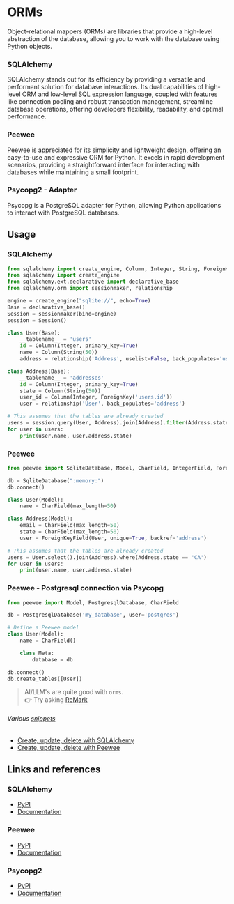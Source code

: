 # ORMs

Object-relational mappers (ORMs) are libraries that provide a high-level abstraction of the database, allowing you to work with the database using Python objects.

### SQLAlchemy
SQLAlchemy stands out for its efficiency by providing a versatile and performant solution for database interactions. Its dual capabilities of high-level ORM and low-level SQL expression language, coupled with features like connection pooling and robust transaction management, streamline database operations, offering developers flexibility, readability, and optimal performance.

### Peewee
Peewee is appreciated for its simplicity and lightweight design, offering an easy-to-use and expressive ORM for Python. It excels in rapid development scenarios, providing a straightforward interface for interacting with databases while maintaining a small footprint.

### Psycopg2 - Adapter
Psycopg is a PostgreSQL adapter for Python, allowing Python applications to interact with PostgreSQL databases.


## Usage

### SQLAlchemy

```python
from sqlalchemy import create_engine, Column, Integer, String, ForeignKey
from sqlalchemy import create_engine
from sqlalchemy.ext.declarative import declarative_base
from sqlalchemy.orm import sessionmaker, relationship

engine = create_engine("sqlite://", echo=True)
Base = declarative_base()
Session = sessionmaker(bind=engine)
session = Session()

class User(Base):
    __tablename__ = 'users'
    id = Column(Integer, primary_key=True)
    name = Column(String(50))
    address = relationship('Address', uselist=False, back_populates='user')

class Address(Base):
    __tablename__ = 'addresses'
    id = Column(Integer, primary_key=True)
    state = Column(String(50))
    user_id = Column(Integer, ForeignKey('users.id'))
    user = relationship('User', back_populates='address')

# This assumes that the tables are already created
users = session.query(User, Address).join(Address).filter(Address.state == 'CA').all()
for user in users:
    print(user.name, user.address.state)
```

### Peewee

```python
from peewee import SqliteDatabase, Model, CharField, IntegerField, ForeignKeyField

db = SqliteDatabase(":memory:")
db.connect()

class User(Model):
    name = CharField(max_length=50)

class Address(Model):
    email = CharField(max_length=50)
    state = CharField(max_length=50)
    user = ForeignKeyField(User, unique=True, backref='address')

# This assumes that the tables are already created
users = User.select().join(Address).where(Address.state == 'CA')
for user in users:
    print(user.name, user.address.state)
```


### Peewee - Postgresql connection via Psycopg

```python
from peewee import Model, PostgresqlDatabase, CharField

db = PostgresqlDatabase('my_database', user='postgres')

# Define a Peewee model
class User(Model):
    name = CharField()

    class Meta:
        database = db

db.connect()
db.create_tables([User])
```

> AI/LLM's are quite good with `orms`.<br/>
👉 Try asking [ReMark](https://chat.robocorp.com)

###### Various [snippets](snippets)

- [Create, update, delete with SQLAlchemy](snippets/sqlalchemy/crud_operations.py)
- [Create, update, delete with Peewee](snippets/peewee/crud_operations.py)

## Links and references

### SQLAlchemy
- [PyPI](https://pypi.org/project/SQLAlchemy/)
- [Documentation](https://docs.sqlalchemy.org/en/20/)

### Peewee
- [PyPI](https://pypi.org/project/peewee/)
- [Documentation](https://docs.peewee-orm.com/en/latest/)

### Psycopg2
- [PyPI](https://pypi.org/project/psycopg2/)
- [Documentation](https://www.psycopg.org/docs/)
